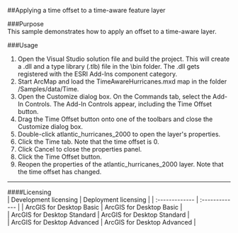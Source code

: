 ##Applying a time offset to a time-aware feature layer

###Purpose  
This sample demonstrates how to apply an offset to a time-aware layer.  


###Usage
1. Open the Visual Studio solution file and build the project. This will create a .dll and a type library (.tlb) file in the \bin folder. The .dll gets registered with the ESRI Add-Ins component category.   
1. Start ArcMap and load the TimeAwareHurricanes.mxd map in the folder <Your ArcGIS Developer Kit Install directory>/Samples/data/Time.  
1. Open the Customize dialog box. On the Commands tab, select the Add-In Controls. The Add-In Controls appear, including the Time Offset button.   
1. Drag the Time Offset button onto one of the toolbars and close the Customize dialog box.  
1. Double-click atlantic_hurricanes_2000 to open the layer's properties.   
1. Click the Time tab. Note that the time offset is 0.  
1. Click Cancel to close the properties panel.  
1. Click the Time Offset button.  
1. Reopen the properties of the atlantic_hurricanes_2000 layer. Note that the time offset has changed.  









---------------------------------

####Licensing  
| Development licensing | Deployment licensing | 
| :------------- | :------------- | 
| ArcGIS for Desktop Basic | ArcGIS for Desktop Basic |  
| ArcGIS for Desktop Standard | ArcGIS for Desktop Standard |  
| ArcGIS for Desktop Advanced | ArcGIS for Desktop Advanced |  


